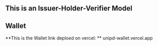 ## This is an Issuer-Holder-Verifier Model

## Wallet
**This is the Wallet link deploed on vercel: ** unipd-wallet.vercel.app
